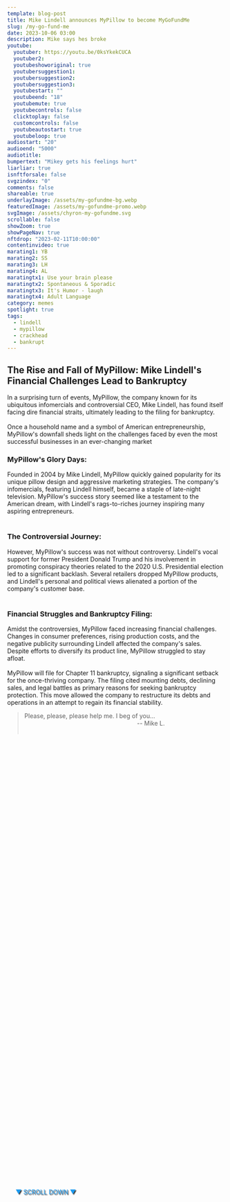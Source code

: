 ```yaml
---
template: blog-post
title: Mike Lindell announces MyPillow to become MyGoFundMe
slug: /my-go-fund-me
date: 2023-10-06 03:00
description: Mike says hes broke
youtube:
  youtuber: https://youtu.be/0ksYkekCUCA
  youtuber2: 
  youtubeshoworiginal: true
  youtubersuggestion1:
  youtubersuggestion2:
  youtubersuggestion3:
  youtubestart: ""
  youtubeend: "18"
  youtubemute: true
  youtubecontrols: false
  clicktoplay: false
  customcontrols: false
  youtubeautostart: true
  youtubeloop: true
audiostart: "20"
audioend: "5000"
audiotitle: 
bumpertext: "Mikey gets his feelings hurt"
liarliar: true
isnftforsale: false
svgzindex: "0"
comments: false 
shareable: true
underlayImage: /assets/my-gofundme-bg.webp
featuredImage: /assets/my-gofundme-promo.webp
svgImage: /assets/chyron-my-gofundme.svg
scrollable: false
showZoom: true
showPageNav: true
nftdrop: "2023-02-11T10:00:00"
contentinvideo: true
marating1: YB
marating2: SS
marating3: LH
marating4: AL
maratingtx1: Use your brain please
maratingtx2: Spontaneous & Sporadic
maratingtx3: It's Humor - laugh
maratingtx4: Adult Language
category: memes
spotlight: true
tags:
  - lindell
  - mypillow
  - crackhead
  - bankrupt
---
```


<div style="position:absolute; top:70vh; text-shadow:2px 2px 2px #333; color:#1D9BF0 !important; padding-left:2vw; animation:fadeout 4s forwards; animation-delay:4s;">
▼ SCROLL DOWN ▼
</div>

<div class="contentinside" style="position:relative; z-index:0; min-width:50%; height:auto;  padding:0; left:0; border:0px solid yellow; text-align:center;">

<!-- <marquee
  direction="left"
  width=""
  height="200"
  behavior=""
  scrolldelay=""
  scrollamount=""
  loop="-1"
  style="position:absolute; z-index:1; min-width:50%; height:auto;  padding:0; top:82%; left:0; border:0px solid yellow; text-align:center; color:#000;">
  "I'm starting to think Trump stiffed me and I don't know what to do" He still owes me over seven thousand dollars for pillows, as he claims he was told by Trump to "order lots and lots of pillows as Mar-A-Lago patrons would love them".
  </marquee> -->

<object class="" style="height:auto; border:0px solid red;" class="" id="svg1" data="/assets/MyPillowGuy-4.svg" type="image/svg+xml" alt="animated content" title="animated content" ></object>
</div>




<div class="contentbody" style="position:relative; top:; z-index:; border:px solid blue; height:100%; margin-top:1%; text-align:left">


## The Rise and Fall of MyPillow: Mike Lindell's Financial Challenges Lead to Bankruptcy



In a surprising turn of events, MyPillow, the company known for its ubiquitous infomercials and controversial CEO, Mike Lindell, has found itself facing dire financial straits, ultimately leading to the filing for bankruptcy.
<br /><br />
Once a household name and a symbol of American entrepreneurship, MyPillow's downfall sheds light on the challenges faced by even the most successful businesses in an ever-changing market

### MyPillow's Glory Days:

Founded in 2004 by Mike Lindell, MyPillow quickly gained popularity for its unique pillow design and aggressive marketing strategies. The company's infomercials, featuring Lindell himself, became a staple of late-night television. MyPillow's success story seemed like a testament to the American dream, with Lindell's rags-to-riches journey inspiring many aspiring entrepreneurs.
<br /><br />

### The Controversial Journey:

However, MyPillow's success was not without controversy. Lindell's vocal support for former President Donald Trump and his involvement in promoting conspiracy theories related to the 2020 U.S. Presidential election led to a significant backlash. Several retailers dropped MyPillow products, and Lindell's personal and political views alienated a portion of the company's customer base.
<br /><br />

### Financial Struggles and Bankruptcy Filing:

Amidst the controversies, MyPillow faced increasing financial challenges. Changes in consumer preferences, rising production costs, and the negative publicity surrounding Lindell affected the company's sales. Despite efforts to diversify its product line, MyPillow struggled to stay afloat.
<br /><br />
MyPillow will file for Chapter 11 bankruptcy, signaling a significant setback for the once-thriving company. The filing cited mounting debts, declining sales, and legal battles as primary reasons for seeking bankruptcy protection. This move allowed the company to restructure its debts and operations in an attempt to regain its financial stability.






<blockquote>Please, please, please help me. I beg of you... 

<br />
<div style="text-align:right; padding-right:30%;">-- Mike L.</div>
<br />
</blockquote>





</div>
